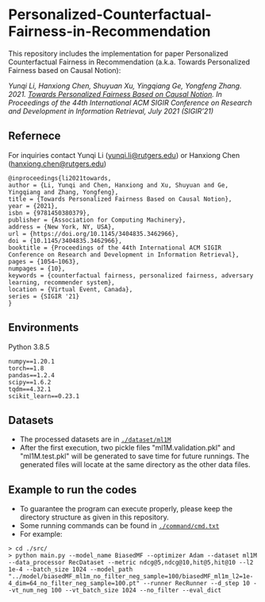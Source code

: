 # Personalized-Counterfactual-Fairness-in-Recommendation
This repository includes the implementation for paper Personalized Counterfactual Fairness in Recommendation (a.k.a. Towards Personalized Fairness based on Causal Notion):

*Yunqi Li, Hanxiong Chen, Shuyuan Xu, Yingqiang Ge, Yongfeng Zhang. 2021. [Towards Personalized Fairness Based on Causal Notion](https://arxiv.org/pdf/2105.09829.pdf). 
In Proceedings of the 44th International ACM SIGIR Conference on Research and Development in Information Retrieval, July 2021 (SIGIR’21)*

## Refernece

For inquiries contact Yunqi Li (yunqi.li@rutgers.edu) or Hanxiong Chen (hanxiong.chen@rutgers.edu)

```
@inproceedings{li2021towards,
author = {Li, Yunqi and Chen, Hanxiong and Xu, Shuyuan and Ge, Yingqiang and Zhang, Yongfeng},
title = {Towards Personalized Fairness Based on Causal Notion},
year = {2021},
isbn = {9781450380379},
publisher = {Association for Computing Machinery},
address = {New York, NY, USA},
url = {https://doi.org/10.1145/3404835.3462966},
doi = {10.1145/3404835.3462966},
booktitle = {Proceedings of the 44th International ACM SIGIR Conference on Research and Development in Information Retrieval},
pages = {1054–1063},
numpages = {10},
keywords = {counterfactual fairness, personalized fairness, adversary learning, recommender system},
location = {Virtual Event, Canada},
series = {SIGIR '21}
}
```

## Environments

Python 3.8.5

```
numpy==1.20.1
torch==1.8
pandas==1.2.4
scipy==1.6.2
tqdm==4.32.1
scikit_learn==0.23.1
```

## Datasets

- The processed datasets are in  [`./dataset/ml1M`](https://github.com/yunqi-li/Personalized-Counterfactual-Fairness-in-Recommendation/tree/main/dataset/ml1M)
- After the first execution, two pickle files "ml1M.validation.pkl" and "ml1M.test.pkl" will be generated to save time for future runnings. The generated files will locate at the same directory as the other data files.

## Example to run the codes
-   To guarantee the program can execute properly, please keep the directory structure as given in this repository.
-   Some running commands can be found in [`./command/cmd.txt`](https://github.com/yunqi-li/Personalized-Counterfactual-Fairness-in-Recommendation/blob/main/command/cmd.txt)
-   For example:

```
> cd ./src/
> python main.py --model_name BiasedMF --optimizer Adam --dataset ml1M --data_processor RecDataset --metric ndcg@5,ndcg@10,hit@5,hit@10 --l2 1e-4 --batch_size 1024 --model_path "../model/biasedMF_ml1m_no_filter_neg_sample=100/biasedMF_ml1m_l2=1e-4_dim=64_no_filter_neg_sample=100.pt" --runner RecRunner --d_step 10 --vt_num_neg 100 --vt_batch_size 1024 --no_filter --eval_dict
```
